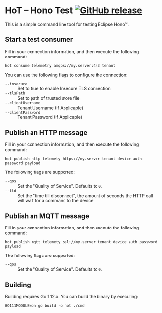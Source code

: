 # HoT – Hono Test [![GitHub release](https://img.shields.io/github/release/ctron/hot.svg)](https://github.com/ctron/hot/releases)

This is a simple command line tool for testing Eclipse Hono™.

## Start a test consumer

Fill in your connection information, and then execute the following command:

    hot consume telemetry amqps://my.server:443 tenant

You can use the following flags to configure the connection:

<dl>


<dt><code>--insecure</code></dt>
<dd>Set to true to enable Insecure TLS connection</dd>
<dt><code>--tlsPath</code></dt>
<dd>Set to path of trusted store file </dd>
<dt><code>--clientUsername</code></dt>
<dd>Tenant Username (If Applicaple)</dd>
<dt><code>--clientPassword</code></dt>
<dd>Tenant Password (If Applicaple)</dd>


</dl>

## Publish an HTTP message

Fill in your connection information, and then execute the following command:

    hot publish http telemety https://my.server tenant device auth password payload

The following flags are supported:

<dl>

<dt><code>--qos</code></dt>
<dd>Set the "Quality of Service". Defaults to <code>0</code>.</dd>

<dt><code>--ttd</code></dt>
<dd>Set the "time till disconnect", the amount of seconds the HTTP call will
wait for a command to the device</dd>

</dl>

## Publish an MQTT message

Fill in your connection information, and then execute the following command:

    hot publish mqtt telemety ssl://my.server tenant device auth password payload

The following flags are supported:

<dl>

<dt><code>--qos</code></dt>
<dd>Set the "Quality of Service". Defaults to <code>0</code>.</dd>

</dl>


## Building

Building requires Go 1.12.x. You can build the binary by executing:

    GO111MODULE=on go build -o hot ./cmd

